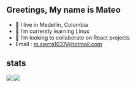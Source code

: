 ## Greetings, My name is Mateo

- 🥑 I live in Medellín, Colombia
- 🌱 I’m currently learning Linux
- 💞️ I’m looking to collaborate on React projects
- Email : m.sierra1037@hotmail.com

## stats
<div>
 

<img align="left" src="https://github-readme-stats.vercel.app/api?username=Sierra9999&theme=midnight-purple" />
<img align="left" src="https://github-readme-stats.vercel.app/api/top-langs/?username=Sierra9999&theme=midnight-purple" />
</div>
<!---
mantra0111/mantra0111 is a ✨ special ✨ repository because its `README.md` (this file) appears on your GitHub profile.
You can click the Preview link to take a look at your changes.
--->

